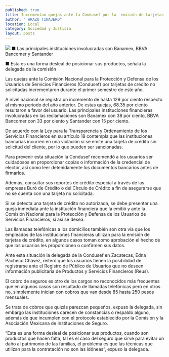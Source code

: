 ```yaml
---
published: true
title: Incrementan quejas ante la Condusef por la  emisión de tarjetas de crédito no solicitadas
author: " ARAZU TINAJERO"
location: Local
category: Sociedad y Justicia
layout: posts
---
```


![](http://i.imgur.com/PMNc8wLm.jpg)
■ Las principales instituciones involucradas son Banamex, BBVA Bancomer y Santander

■ Esta es una forma desleal de posicionar sus productos, señala la delegada de la comisión

Las quejas ante la Comisión Nacional para la Protección y Defensa de los Usuarios de Servicios Financieros (Condusef) por tarjetas de crédito no solicitadas incrementaron durante el primer semestre de este año.

A nivel nacional se registra un incremento de hasta 129 por ciento respecto al mismo periodo del año anterior. De estas quejas, 68.35 por ciento resultaron a favor del usuario. Las principales instituciones financieras involucradas en las reclamaciones son Banamex con 38 por ciento, BBVA Bancomer con 33 por ciento y Santander con 15 por ciento.

De acuerdo con la Ley para la Transparencia y Ordenamiento de los Servicios Financieros en su artículo 18 contempla que las instituciones bancarias incurren en una violación si se emite una tarjeta de crédito sin solicitud del cliente, por lo que pueden ser sancionadas.

Para prevenir esta situación la Condusef recomendó a los usuarios ser cuidadosos en proporcionar copias o información de la credencial de elector, así como leer detenidamente los documentos bancarios antes de firmarlos.

Además, consultar sus reportes de crédito especial a través de las empresas Buró de Crédito o del Círculo de Crédito a fin de asegurarse que no se cuenta con una tarjeta no solicitada.

Si se detecta una tarjeta de crédito no autorizada, se debe presentar una queja inmediata ante la institución financiera que la emitió y ante la Comisión Nacional para la Protección y Defensa de los Usuarios de Servicios Financieros, si así se desea.

Las llamadas telefónicas a los domicilios también son otra vía que los empleados de las instituciones financieras utilizan para la emisión de tarjetas de crédito, en algunos casos toman como aprobación el hecho de que los usuarios les proporcionen o confirmen sus datos.

Ante esta situación la delegada de la Condusef en Zacatecas, Edna Pacheco Chávez, reiteró que los usuarios tienen la posibilidad de registrarse ante el Registro de Público de Usuarios que no deseen información publicitaria de Productos y Servicios Financieros (Reus).

El cobro de seguros es otro de los cargos no reconocidos más frecuentes que en algunos casos son resultado de llamadas telefónicas pero en otros no, simplemente inician con cobros que van desde 85 hasta 250 pesos mensuales.

Se trata de cobros que quizás parezcan pequeños, expuso la delegada, sin embargo las instituciones carecen de constancias o respaldo alguno, además de que incumplen con el protocolo establecido por la Comisión y la Asociación Mexicana de Instituciones de Seguro.

“Esta es una forma desleal de posicionar sus productos, cuando son productos que hacen falta, tal es el caso del seguro que sirve para evitar un daño al patrimonio de las familias, el problema es que las técnicas que utilizan para la contratación no son las idóneas”, expuso la delegada.
